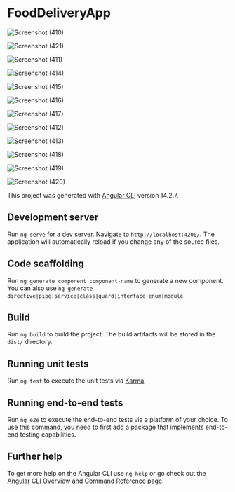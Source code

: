 # FoodDeliveryApp


![Screenshot (410)](https://user-images.githubusercontent.com/63497314/203345990-850104c0-2e3d-426e-b1bd-4f91536c53b8.png)

![Screenshot (421)](https://user-images.githubusercontent.com/63497314/203348175-69599a98-4fd2-494d-a13d-d2b419c56ff3.png)

![Screenshot (411)](https://user-images.githubusercontent.com/63497314/203346061-7505e15c-5a6b-464c-a43f-02664e89ea7f.png)

![Screenshot (414)](https://user-images.githubusercontent.com/63497314/203346179-47ae034f-0c4d-4d7d-85fe-836d3ef3c724.png)

![Screenshot (415)](https://user-images.githubusercontent.com/63497314/203346275-c58ad809-46b9-4ef3-bb14-dc66a222c7b4.png)

![Screenshot (416)](https://user-images.githubusercontent.com/63497314/203346331-f7bf8c34-f9b1-45e9-9413-db8fb07b85ec.png)

![Screenshot (417)](https://user-images.githubusercontent.com/63497314/203346366-ff36cf2f-577e-4eb0-99cf-070bdda0850c.png)

![Screenshot (412)](https://user-images.githubusercontent.com/63497314/203346436-fa49a0f4-075c-464a-be51-f97d199704a6.png)

![Screenshot (413)](https://user-images.githubusercontent.com/63497314/203346489-ae7f8726-8ed5-469a-8b0c-7bc26f852539.png)

![Screenshot (418)](https://user-images.githubusercontent.com/63497314/203347504-95d0eea9-96e4-4492-92e7-bd9aab4b0cf0.png)

![Screenshot (419)](https://user-images.githubusercontent.com/63497314/203347558-a97ced13-a11d-4648-b7ba-6315f0e0e656.png)

![Screenshot (420)](https://user-images.githubusercontent.com/63497314/203347597-fe89ebc6-ab3c-42e1-ac68-a3870fa935a9.png)


This project was generated with [Angular CLI](https://github.com/angular/angular-cli) version 14.2.7.

## Development server

Run `ng serve` for a dev server. Navigate to `http://localhost:4200/`. The application will automatically reload if you change any of the source files.

## Code scaffolding

Run `ng generate component component-name` to generate a new component. You can also use `ng generate directive|pipe|service|class|guard|interface|enum|module`.

## Build

Run `ng build` to build the project. The build artifacts will be stored in the `dist/` directory.

## Running unit tests

Run `ng test` to execute the unit tests via [Karma](https://karma-runner.github.io).

## Running end-to-end tests

Run `ng e2e` to execute the end-to-end tests via a platform of your choice. To use this command, you need to first add a package that implements end-to-end testing capabilities.

## Further help

To get more help on the Angular CLI use `ng help` or go check out the [Angular CLI Overview and Command Reference](https://angular.io/cli) page.
